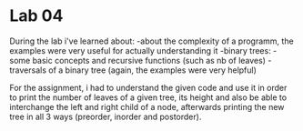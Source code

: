 # Lab 04

During the lab i've learned about:
-about the complexity of a programm, the examples were very useful for actually understanding it
-binary trees: -some basic concepts and recursive functions (such as nb of leaves)
			   -traversals of a binary tree (again, the examples were very helpful)
			   
For the assignment, i had to understand the given code and use it in order to print the number of leaves of a given
tree, its height and also be able to interchange the left and right child of a node, afterwards printing the new tree
in all 3 ways (preorder, inorder and postorder).

